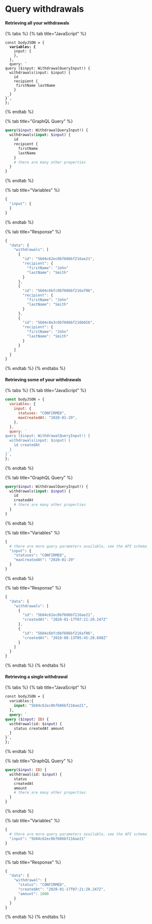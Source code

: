 # Query withdrawals

#### Retrieving all your withdrawals

{% tabs %}
{% tab title="JavaScript" %}
<pre class="language-javascript"><code class="lang-javascript">const bodyJSON = {
<strong>  variables: {
</strong>    input: {
    },
  },
  query: `
query ($input: WithdrawalQueryInput!) {
  withdrawals(input: $input) {   
    id
    recipient {
     firstName lastName
    }
  }
}`,
};  
</code></pre>
{% endtab %}

{% tab title="GraphQL Query" %}
```graphql
query($input: WithdrawalQueryInput!) {
  withdrawals(input: $input) {
    id
    recipient {
      firstName
      lastName
    } 
    # there are many other properties
  }
}
```
{% endtab %}

{% tab title="Variables" %}
```javascript
{ 
  "input": {
  }
}
```
{% endtab %}

{% tab title="Response" %}
```javascript
{
  "data": {
    "withdrawals": [
      {
        "id": "5b04c62ec0bf606bf216ae21",
        "recipient": {
          "firstName": "John"
          "lastName": "Smith"
        }
      },
      {
        "id": "5b04c6bfc0bf606bf216af06",
        "recipient": {
          "firstName": "John"
          "lastName": "Smith"
        }
      },
      {
        "id": "5b04c8e3c0bf606bf216b026",
        "recipient": {
          "firstName": "John"
          "lastName": "Smith"
        }
      }
    ]
  }
}
```
{% endtab %}
{% endtabs %}

#### Retrieving some of your withdrawals

{% tabs %}
{% tab title="JavaScript" %}
```javascript
const bodyJSON = {
  variables: {
    input: {
      statuses: "CONFIRMED",
      maxCreatedAt: "2020-01-29",
    },
  },
  query: `
query ($input: WithdrawalQueryInput!) {
  withdrawals(input: $input) {   
    id createdAt 
  }
}`,
};  
```
{% endtab %}

{% tab title="GraphQL Query" %}
```graphql
query($input: WithdrawalQueryInput!) {
  withdrawals(input: $input) {
    id
    createdAt 
    # there are many other properties
  }
}
```
{% endtab %}

{% tab title="Variables" %}
```graphql
{    
  # there are more query parameters available, see the API schema
  "input": {
    "statuses": "CONFIRMED",
    "maxCreatedAt": "2020-01-29"
  }  
}
```
{% endtab %}

{% tab title="Response" %}
```javascript
{
  "data": {
    "withdrawals": [
      {
        "id": "5b04c62ec0bf606bf216ae21",
        "createdAt": "2020-01-17T07:21:20.247Z"
      },
      {
        "id": "5b04c6bfc0bf606bf216af06",
        "createdAt": "2018-08-13T05:45:28.698Z"
      }
    ]
  }
}
```
{% endtab %}
{% endtabs %}

#### Retrieving a single withdrawal

{% tabs %}
{% tab title="JavaScript" %}
```graphql
const bodyJSON = {
  variables:{
    input: "5b04c62ec0bf606bf216ae21",
  },
  query: `
query ($input: ID) {  
  withdrawal(id: $input) {
    status createdAt amount
  }
}`,
};
```
{% endtab %}

{% tab title="GraphQL Query" %}
```graphql
query($input: ID) {
  withdrawal(id: $input) {
    status
    createdAt
    amount
    # there are many other properties
  }
}
```
{% endtab %}

{% tab title="Variables" %}
```graphql
{
  # there are more query parameters available, see the API schema
  "input": "5b04c62ec0bf606bf216ae21"
}
```
{% endtab %}

{% tab title="Response" %}
```javascript
{
  "data": {
    "withdrawal": {
      "status": "CONFIRMED",
      "createdAt": "2020-01-17T07:21:20.247Z",
      "amount": 1000
    }
  }
}
```
{% endtab %}
{% endtabs %}
